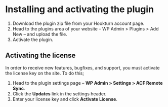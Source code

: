 # Installing and activating the plugin

1. Download the plugin zip file from your Hookturn account page.
2. Head to the plugins area of your website – WP Admin > Plugins > Add New – and upload the file.
3. Activate the plugin.

## Activating the license

In order to receive new features, bugfixes, and support, you must activate the license key on the site. To do this;

1. Head to the plugin settings page – **WP Admin > Settings > ACF Remote Sync**.
2. Click the **Updates** link in the settings header.
3. Enter your license key and click **Activate License**.
